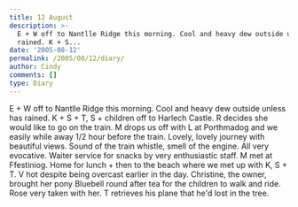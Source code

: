 ```yaml
---
title: 12 August
description: >-
  E + W off to Nantlle Ridge this morning. Cool and heavy dew outside unless has
  rained. K + S...
date: '2005-08-12'
permalink: /2005/08/12/diary/
author: Cindy
comments: []
type: Diary
---
```


E + W off to Nantlle Ridge this morning. Cool and heavy dew outside unless has rained. K + S + T, S + children off to Harlech Castle. R decides she would like to go on the train. M drops us off with L at Porthmadog and we easily while away 1/2 hour before the train. Lovely, lovely journey with beautiful views. Sound of the train whistle, smell of the engine. All very evocative. Waiter service for snacks by very enthusiastic staff. M met at Ffestiniog. Home for lunch + then to the beach where we met up with K, S + T. V hot despite being overcast earlier in the day. Christine, the owner, brought her pony Bluebell round after tea for the children to walk and ride. Rose very taken with her. T retrieves his plane that he'd lost in the tree.
